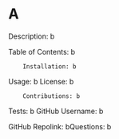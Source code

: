 # A

Description: b

Table of Contents: b

        Installation: b
Usage: b
License: b

        Contributions: b
Tests: b
GitHub Username: b

GitHub Repolink: bQuestions: b
